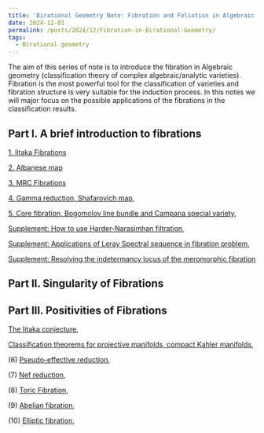 ```yaml
---
title: 'Birational Geometry Note: Fibration and Foliation in Algebraic Geometry'
date: 2024-12-01
permalink: /posts/2024/12/Fibration-in-Birational-Geometry/
tags:
  - Birational geometry
---
```


The aim of this series of note is to introduce the fibration in Algebraic geometry (classification theory of complex algebraic/analytic varieties). Fibration is the most powerful tool for the classification of varieties and fibration structure is very suitable for the induction process. In this notes we will major focus on the possible applications of the fibrations in the classification results.


## Part I. A brief introduction to fibrations

[1. Iitaka Fibrations]()

[2. Albanese map]()

[3. MRC Fibrations]()

[4. Gamma reduction, Shafarovich map](),

[5. Core fibration, Bogomolov line bundle and Campana special variety](),

[Supplement: How to use Harder-Narasimhan filtration](),

[Supplement: Applications of Leray Spectral sequence in fibration problem](https://yilimath.github.io/files/Birational/Fibration/LeraySS.pdf),

[Supplement: Resolving the indetermancy locus of the meromorphic fibration]()


## Part II. Singularity of Fibrations



## Part III. Positivities of Fibrations

[The Iitaka conjecture](),

[Classification theorems for projective manifolds, compact Kahler manifolds](),




(6) [Pseudo-effective reduction](),

(7) [Nef reduction](),

(8) [Toric Fibration](),

(9) [Abelian fibration](),

(10) [Elliptic fibration](),

